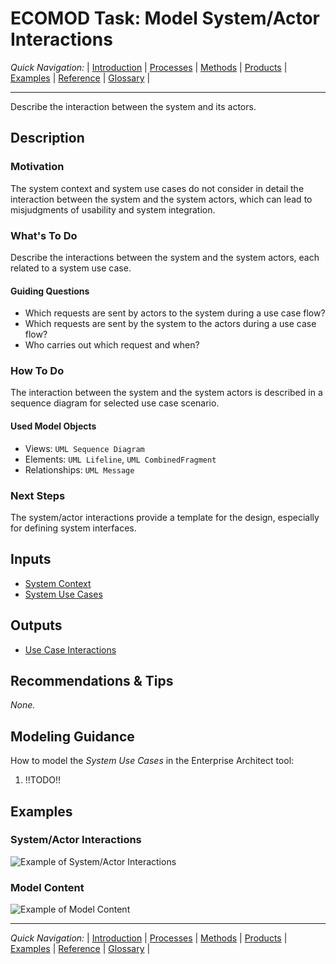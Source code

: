 # ECOMOD Task: Model System/Actor Interactions


_Quick Navigation:_ | [Introduction](index.md) | [Processes](processes.md) | [Methods](methods.md) | [Products](products.md) | [Examples](examples.md) | [Reference](quick-reference.md) | [Glossary](glossary.md) |

---


Describe the interaction between the system and its actors.

## Description

### Motivation

The system context and system use cases do not consider in detail the interaction between the system and the system actors, which can lead to misjudgments of usability and system integration.

### What's To Do

Describe the interactions between the system and the system actors, each related to a system use case.

#### Guiding Questions

+ Which requests are sent by actors to the system during a use case flow?
+ Which requests are sent by the system to the actors during a use case flow?
+ Who carries out which request and when?

### How To Do

The interaction between the system and the system actors is described in a sequence diagram for selected use case scenario.

#### Used Model Objects

+ Views: `UML Sequence Diagram`
+ Elements: `UML Lifeline`, `UML CombinedFragment`
+ Relationships: `UML Message` 

### Next Steps

The system/actor interactions provide a template for the design, especially for defining system interfaces.


## Inputs

+ [System Context](product_system-context.md)
+ [System Use Cases](product_system-usecases.md)


## Outputs

+ [Use Case Interactions](product_system-interactions.md)


## Recommendations & Tips

_None._


## Modeling Guidance

How to model the _System Use Cases_ in the Enterprise Architect tool:

1. !!TODO!!


## Examples

### System/Actor Interactions

![Example of System/Actor Interactions](images/en-ecomod-example-00-systembehavior-modelview.png)

### Model Content

![Example of Model Content](images/en-ecomod-example-00-systembehavior-modelstructure.png)

---
_Quick Navigation:_ | [Introduction](index.md) | [Processes](processes.md) | [Methods](methods.md) | [Products](products.md) | [Examples](examples.md) | [Reference](quick-reference.md) | [Glossary](glossary.md) |
